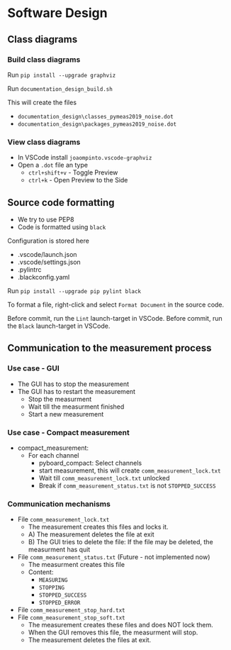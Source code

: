 # Software Design

## Class diagrams

### Build class diagrams

Run  `pip install --upgrade graphviz`

Run `documentation_design_build.sh`

This will create the files
- `documentation_design\classes_pymeas2019_noise.dot`
- `documentation_design\packages_pymeas2019_noise.dot`

### View class diagrams

- In VSCode install `joaompinto.vscode-graphviz`
- Open a `.dot` file an type
  - `ctrl+shift+v` - Toggle Preview
  - `ctrl+k` - Open Preview to the Side

## Source code formatting

- We try to use PEP8
- Code is formatted using `black`

Configuration is stored here

- .vscode/launch.json
- .vscode/settings.json
- .pylintrc
- .blackconfig.yaml

Run  `pip install --upgrade pip pylint black`

To format a file, right-click and select `Format Document` in the source code.

Before commit, run the `Lint` launch-target in VSCode.
Before commit, run the `Black` launch-target in VSCode.

## Communication to the measurement process

### Use case - GUI

- The GUI has to stop the measurement
- The GUI has to restart the measurement
  - Stop the measurment
  - Wait till the measurment finished
  - Start a new measurement

### Use case - Compact measurement
- compact_measurement:
  - For each channel
    - pyboard_compact: Select channels
    - start measurement, this will create `comm_measurement_lock.txt`
    - Wait till `comm_measurement_lock.txt` unlocked
    - Break if `comm_measurement_status.txt` is not `STOPPED_SUCCESS`


### Communication mechanisms

- File `comm_measurement_lock.txt`
  - The measurement creates this files and locks it.
  - A) The measurement deletes the file at exit
  - B) The GUI tries to delete the file: If the file may be deleted, the measurment has quit
- File `comm_measurement_status.txt` (Future - not implemented now)
  - The measurment creates this file
  - Content:
    - `MEASURING`
    - `STOPPING`
    - `STOPPED_SUCCESS`
    - `STOPPED_ERROR`
- File `comm_measurement_stop_hard.txt`
- File `comm_measurement_stop_soft.txt`
  - The measurement creates these files and does NOT lock them.
  - When the GUI removes this file, the measurment will stop.
  - The measurement deletes the files at exit.
